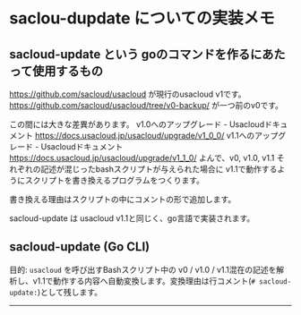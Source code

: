 # saclou-dupdate についての実装メモ

## sacloud-update という goのコマンドを作るにあたって使用するもの

https://github.com/sacloud/usacloud が現行のusacloud v1です。
https://github.com/sacloud/usacloud/tree/v0-backup/ が一つ前のv0です。

この間には大きな差異があります。
v1.0へのアップグレード - Usacloudドキュメント https://docs.usacloud.jp/usacloud/upgrade/v1_0_0/
v1.1へのアップグレード - Usacloudドキュメント https://docs.usacloud.jp/usacloud/upgrade/v1_1_0/
よんで、v0, v1.0, v1.1 それぞれの記述が混じったbashスクリプトが与えられた場合に v1.1で動作するようにスクリプトを書き換えるプログラムをつくります。

書き換える理由はスクリプトの中にコメントの形で追加します。

sacloud-update は usacloud v1.1と同じく、go言語で実装されます。

## sacloud-update (Go CLI)

目的: `usacloud` を呼び出すBashスクリプト中の v0 / v1.0 / v1.1混在の記述を解析し、v1.1で動作する内容へ自動変換します。変換理由は行コメント(`# sacloud-update:`)として残します。

---


